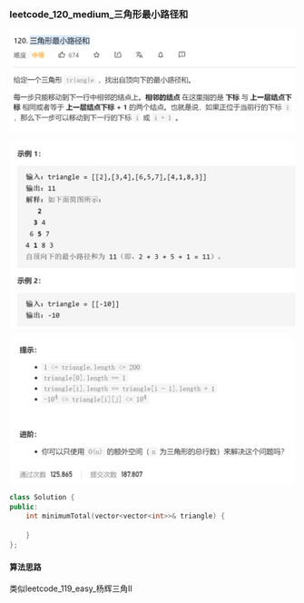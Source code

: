 ### leetcode_120_medium_三角形最小路径和

![image-20210118101224480](leetcode_120_medium_三角形最小路径和.assets/image-20210118101224480.png)

![image-20210118101237844](leetcode_120_medium_三角形最小路径和.assets/image-20210118101237844.png)

![image-20210118101249952](leetcode_120_medium_三角形最小路径和.assets/image-20210118101249952.png)

```c++
class Solution {
public:
    int minimumTotal(vector<vector<int>>& triangle) {

    }
};
```

#### 算法思路

类似leetcode_119_easy_杨辉三角Ⅱ

